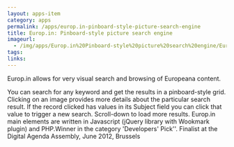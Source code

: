 ```yaml
---
layout: apps-item
category: apps
permalink: /apps/europ.in-pinboard-style-picture-search-engine
title: Europ.in: Pinboard-style picture search engine
imageurl:
  - /img/apps/Europ.in%20Pinboard-style%20picture%20search%20engine/Europ.in.jpg
tags:
links:
---
```


Europ.in allows for very visual search and browsing of Europeana content. 

You can search for any keyword and get the results in a pinboard-style grid. Clicking on an image provides more details about the particular search result. If the record clicked has values in its Subject field you can click that value to trigger a new search. Scroll-down to load more results. Europ.in main elements are written in Javascript (jQuery library with Wookmark plugin) and PHP.Winner in the category 'Developers' Pick''. Finalist at the Digital Agenda Assembly, June 2012, Brussels
